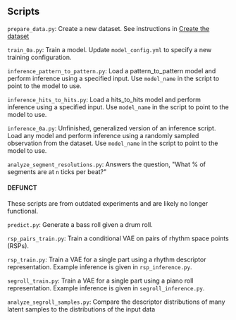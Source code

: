 ## Scripts

`prepare_data.py`: Create a new dataset. See instructions in [Create the dataset](../README.md#create-the-dataset)

`train_0a.py`: Train a model. Update `model_config.yml` to specify a new training configuration.

`inference_pattern_to_pattern.py`: Load a pattern_to_pattern model and perform inference using a specified input.
Use `model_name` in the script to point to the model to use.

`inference_hits_to_hits.py`: Load a hits_to_hits model and perform inference using a specified input. Use `model_name`
in the script to point to the model to use.

`inference_0a.py`: Unfinished, generalized version of an inference script. Load any model and perform inference using a
randomly sampled observation from the dataset. Use `model_name` in the script to point to the model to use.

`analyze_segment_resolutions.py`: Answers the question, "What % of segments are at `n` ticks per beat?"

#### DEFUNCT

These scripts are from outdated experiments and are likely no longer functional.

`predict.py`: Generate a bass roll given a drum roll.

`rsp_pairs_train.py`: Train a conditional VAE on pairs of rhythm space points (RSPs).

`rsp_train.py`: Train a VAE for a single part using a rhythm descriptor representation. Example inference is given
in `rsp_inference.py`.

`segroll_train.py`: Train a VAE for a single part using a piano roll representation. Example inference is given
in `segroll_inference.py`.

`analyze_segroll_samples.py`: Compare the descriptor distributions of many latent samples to the distributions of the
input data
